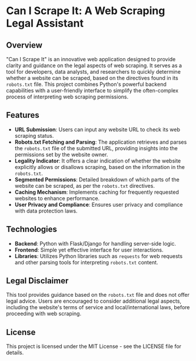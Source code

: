 # Can I Scrape It: A Web Scraping Legal Assistant

## Overview
"Can I Scrape It" is an innovative web application designed to provide clarity and guidance on the legal aspects of web scraping. It serves as a tool for developers, data analysts, and researchers to quickly determine whether a website can be scraped, based on the directives found in its `robots.txt` file. This project combines Python's powerful backend capabilities with a user-friendly interface to simplify the often-complex process of interpreting web scraping permissions.

## Features
- **URL Submission**: Users can input any website URL to check its web scraping status.
- **Robots.txt Fetching and Parsing**: The application retrieves and parses the `robots.txt` file of the submitted URL, providing insights into the permissions set by the website owner.
- **Legality Indicator**: It offers a clear indication of whether the website explicitly allows or disallows scraping, based on the information in the `robots.txt`.
- **Segmented Permissions**: Detailed breakdown of which parts of the website can be scraped, as per the `robots.txt` directives.
- **Caching Mechanism**: Implements caching for frequently requested websites to enhance performance.
- **User Privacy and Compliance**: Ensures user privacy and compliance with data protection laws.

## Technologies
- **Backend**: Python with Flask/Django for handling server-side logic.
- **Frontend**: Simple yet effective interface for user interactions.
- **Libraries**: Utilizes Python libraries such as `requests` for web requests and other parsing tools for interpreting `robots.txt` content.

## Legal Disclaimer
This tool provides guidance based on the `robots.txt` file and does not offer legal advice. Users are encouraged to consider additional legal aspects, including the website's terms of service and local/international laws, before proceeding with web scraping.

## License
This project is licensed under the MIT License - see the LICENSE file for details.


